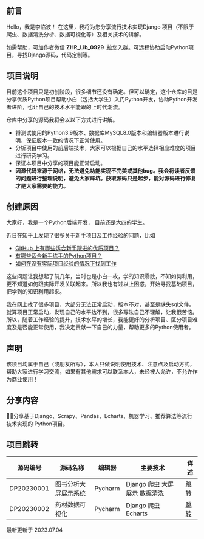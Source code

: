 ## 前言

Hello，我是李临波！ 在这里，我将为您分享流行技术实现Django 项目（不限于爬虫、数据清洗分析、数据可视化等）及相关技术的讲解。

如需帮助，可加作者微信 **ZHR_Lib_0929** ,拉您入群。可远程协助启动Python项目，寻找Django源码，代码定制等。

## 项目说明

目前这个项目只是初创阶段，很多细节还没有确定。但可以确定，这个仓库的目是分享优质Python项目帮助小白（包括大学生）入门Python开发，协助Python开发者进阶，也让自己的技术水平能跟的上时代潮流。

仓库中分享的源码我将会以以下方式进行讲解。

* 将测试使用的Python3.9版本、数据库MySQL8.0版本和编辑器版本进行说明，保证版本一致的情况下正常使用。
* 分析项目中使用的前后端技术，大家可以根据自己的水平选择相应难度的项目进行研究学习。
* 保证本项目中分享的项目能正常启动。
* **因源代码来源于网络，无法避免功能实现不完美或其他bug。我会将读者反馈的问题进行整理说明，避免大家踩坑。获取源码只是起步，能对源码进行修复才是大家需要的能力。**

## 创建原因

大家好，我是一个Python后端开发， 目前还是大四的学生。

近日在知乎上发现了很多关于新手项目及工作经验的问题，比如

* [GitHub 上有哪些适合新手跟进的优质项目？](https://www.zhihu.com/question/22744854/answer/763206431)
* [有哪些适合新手练手的Python项目？](https://zhuanlan.zhihu.com/p/22164270)
* [如何在没有实际项目经验的情况下找到工作](https://zhuanlan.zhihu.com/p/26593436)

这些问题让我想起了前几年，当时也是小白一枚，学的知识零散，不知如何利用，更不知道如何跟实际开发关联起来。所以我也有过以上困惑，开始寻找基础项目，把学到的知识利用起来。

我在网上找了很多项目，大部分无法正常启动，版本不对，甚至是缺失sql文件。就算项目正常启动，发现自己的水平达不到，很多写法自己不理解，让我很苦恼。所以，随着工作经验的提升，技术水平的增长，我能更好的分析项目、区分项目难度及是否能正常使用，我决定贡献一下自己的力量，帮助更多的Python使用者。

## 声明

该项目均属于自己（或朋友所写），本人只做说明使用技术、注意点及启动方式，帮助大家进行学习交流，如果有其他需求可以联系本人，未经被人允许，不允许作为商业使用！

## 分享内容

🌱🚀分享基于Django、Scrapy、Pandas、Echarts、机器学习、推荐算法等流行技术实现的 Python项目。

## 项目跳转
| 源码编号 | 源码名称 | 编辑器 | 主要技术 | 详述 |
| ----------------- | --------------- | --------- | ------------ | ------------ |
| DP20230001 | 图书分析大屏展示系统 | Pycharm | Django 爬虫 大屏展示 数据清洗 |[跳转](https://github.com/TreasureLZ/Book_Analysis) |
| DP20230002 | 药材数据可视化 | Pycharm | Django 爬虫 Echarts |[跳转](https://github.com/TreasureLZ/Herbs_Analysis) |

最新更新于 2023.07.04

